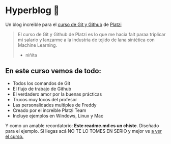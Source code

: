 # Hyperblog 💚
Un blog increible para el [curso de Git y Github](https://platzi.com/clases/git-github/ "curso de Git y Github") de [Platzi](https://platzi.com "Platzi")
> El curso de Git y Github de Platzi es lo que me hacia falt paraa triplicar mi salario y lanzarme a la industria de tejido de lana sintética con Machine Learning.
> - niñita

## En este curso vemos de todo:
* Todos los comandos de Git
* El flujo de trabajo de Github
* El verdadero amor por la buenas prácticas
* Trucos muy locos del profesor
* Las personalidades multiples de Freddy
* Creado por el increible Platzi Team
* Incluye ejemplos en Windows, Linux y Mac

Y como un amable recordatorio: **Este readme.md es un chiste**. Diseñado para el ejemplo. Si llegas acá NO TE LO TOMES EN SERIO y mejor ve [a ver el curso.](https://platzi.com/clases/git-github/ "a ver el curso")